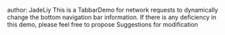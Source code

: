 author: JadeLiy 
This is a TabbarDemo for network requests to dynamically change the bottom navigation bar information.
If there is any deficiency in this demo, please feel free to propose Suggestions for modification

